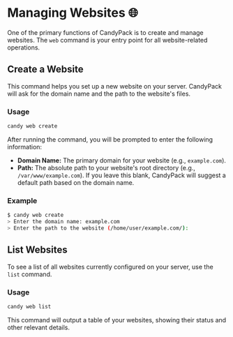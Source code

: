 # Managing Websites 🌐

One of the primary functions of CandyPack is to create and manage websites. The `web` command is your entry point for all website-related operations.

## Create a Website
This command helps you set up a new website on your server. CandyPack will ask for the domain name and the path to the website's files.

### Usage
```bash
candy web create
```
After running the command, you will be prompted to enter the following information:
- **Domain Name:** The primary domain for your website (e.g., `example.com`).
- **Path:** The absolute path to your website's root directory (e.g., `/var/www/example.com`). If you leave this blank, CandyPack will suggest a default path based on the domain name.

### Example
```bash
$ candy web create
> Enter the domain name: example.com
> Enter the path to the website (/home/user/example.com/):
```

## List Websites
To see a list of all websites currently configured on your server, use the `list` command.

### Usage
```bash
candy web list
```

This command will output a table of your websites, showing their status and other relevant details.
